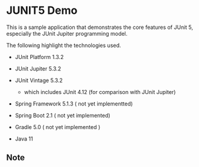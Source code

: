 # JUNIT5 Demo

This is a sample application that demonstrates the core features of JUnit 5, especially the JUnit Jupiter programming model.

The following highlight the technologies used.

* JUnit Platform 1.3.2
* JUnit Jupiter 5.3.2
* JUnit Vintage 5.3.2
  * which includes JUnit 4.12 (for comparison with JUnit Jupiter)

* Spring Framework 5.1.3 ( not yet implementted)
* Spring Boot 2.1 ( not yet implemented)
* Gradle 5.0 ( not yet implemented )
* Java 11

## Note

